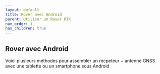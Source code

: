 ```yaml
---
layout: default
title: Rover avec Android
parent: Utiliser un Rover RTK
nav_order: 1
has_children: true
---
```


## Rover avec Android

Voici plusieurs méthodes pour assembler un recpeteur + antenne GNSS avec une tablette ou un smartphone sous Android

